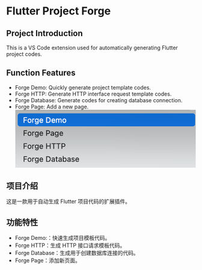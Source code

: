 # Flutter Project Forge
## Project Introduction
This is a VS Code extension used for automatically generating Flutter project codes. 
## Function Features
- Forge Demo: Quickly generate project template codes.
- Forge HTTP: Generate HTTP interface request template codes.
- Forge Database: Generate codes for creating database connection.
- Forge Page: Add a new page.
![use](detail.png)

## 项目介绍
这是一款用于自动生成 Flutter 项目代码的扩展插件。
## 功能特性
- Forge Demo:：快速生成项目模板代码。
- Forge HTTP：生成 HTTP 接口请求模板代码。
- Forge Database：生成用于创建数据库连接的代码。
- Forge Page：添加新页面。